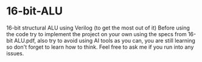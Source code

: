 # 16-bit-ALU
16-bit structural ALU using Verilog
(to get the most out of it) Before using the code try to implement the project on your own using the specs from 16-bit ALU.pdf, also try to avoid using AI tools as you can, you are still learning so don't forget to learn how to think.
Feel free to ask me if you run into any issues.
